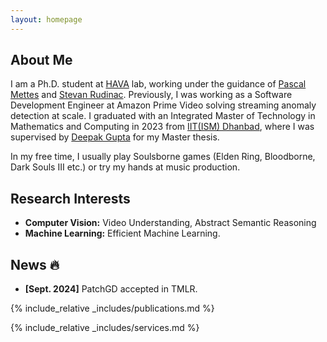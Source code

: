```yaml
---
layout: homepage
---
```


## About Me

I am a Ph.D. student at <a href="https://dsc.uva.nl/programmes/interdisciplinary-phd-programme/hava-lab/hava-lab.html">HAVA</a> lab, working under the guidance of <a href="https://staff.fnwi.uva.nl/p.s.m.mettes/">Pascal Mettes</a> and <a href="https://stevanrudinac.com/">Stevan Rudinac</a>. Previously, I was working as a Software Development Engineer at Amazon Prime Video solving streaming anomaly detection at scale. I graduated with an Integrated Master of Technology in Mathematics and Computing in 2023 from <a href="https://www.iitism.ac.in/">IIT(ISM) Dhanbad</a>, where I was supervised by <a href="https://dkgupta90.github.io/">Deepak Gupta</a> for my Master thesis. 

In my free time, I usually play Soulsborne games (Elden Ring, Bloodborne, Dark Souls III etc.) or try my hands at music production.

## Research Interests

- **Computer Vision:** Video Understanding, Abstract Semantic Reasoning
- **Machine Learning:** Efficient Machine Learning.

## News 🔥
- **[Sept. 2024]** PatchGD accepted in TMLR.


{% include_relative _includes/publications.md %}

{% include_relative _includes/services.md %}
